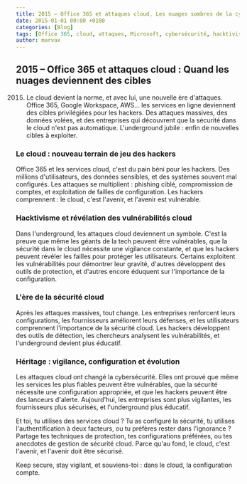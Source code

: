 ```yaml
---
title: 2015 – Office 365 et attaques cloud, Les nuages sombres de la cybersécurité
date: 2015-01-01 00:00 +0100
categories: [Blog]
tags: [Office 365, cloud, attaques, Microsoft, cybersécurité, hacktivisme, underground]
author: marvax
---
```


## 2015 – Office 365 et attaques cloud : Quand les nuages deviennent des cibles

2015. Le cloud devient la norme, et avec lui, une nouvelle ère d'attaques. Office 365, Google Workspace, AWS... les services en ligne deviennent des cibles privilégiées pour les hackers. Des attaques massives, des données volées, et des entreprises qui découvrent que la sécurité dans le cloud n'est pas automatique. L'underground jubile : enfin de nouvelles cibles à exploiter.

### Le cloud : nouveau terrain de jeu des hackers

Office 365 et les services cloud, c'est du pain béni pour les hackers. Des millions d'utilisateurs, des données sensibles, et des systèmes souvent mal configurés. Les attaques se multiplient : phishing ciblé, compromission de comptes, et exploitation de failles de configuration. Les hackers comprennent : le cloud, c'est l'avenir, et l'avenir est vulnérable.

### Hacktivisme et révélation des vulnérabilités cloud

Dans l'underground, les attaques cloud deviennent un symbole. C'est la preuve que même les géants de la tech peuvent être vulnérables, que la sécurité dans le cloud nécessite une vigilance constante, et que les hackers peuvent révéler les failles pour protéger les utilisateurs. Certains exploitent les vulnérabilités pour démontrer leur gravité, d'autres développent des outils de protection, et d'autres encore éduquent sur l'importance de la configuration.

### L'ère de la sécurité cloud

Après les attaques massives, tout change. Les entreprises renforcent leurs configurations, les fournisseurs améliorent leurs défenses, et les utilisateurs comprennent l'importance de la sécurité cloud. Les hackers développent des outils de détection, les chercheurs analysent les vulnérabilités, et l'underground devient plus éducatif.

### Héritage : vigilance, configuration et évolution

Les attaques cloud ont changé la cybersécurité. Elles ont prouvé que même les services les plus fiables peuvent être vulnérables, que la sécurité nécessite une configuration appropriée, et que les hackers peuvent être des lanceurs d'alerte. Aujourd'hui, les entreprises sont plus vigilantes, les fournisseurs plus sécurisés, et l'underground plus éducatif.

Et toi, tu utilises des services cloud ? Tu as configuré la sécurité, tu utilises l'authentification à deux facteurs, ou tu préfères rester dans l'ignorance ? Partage tes techniques de protection, tes configurations préférées, ou tes anecdotes de gestion de sécurité cloud. Parce qu'au fond, le cloud, c'est l'avenir, et l'avenir doit être sécurisé.

Keep secure, stay vigilant, et souviens-toi : dans le cloud, la configuration compte.